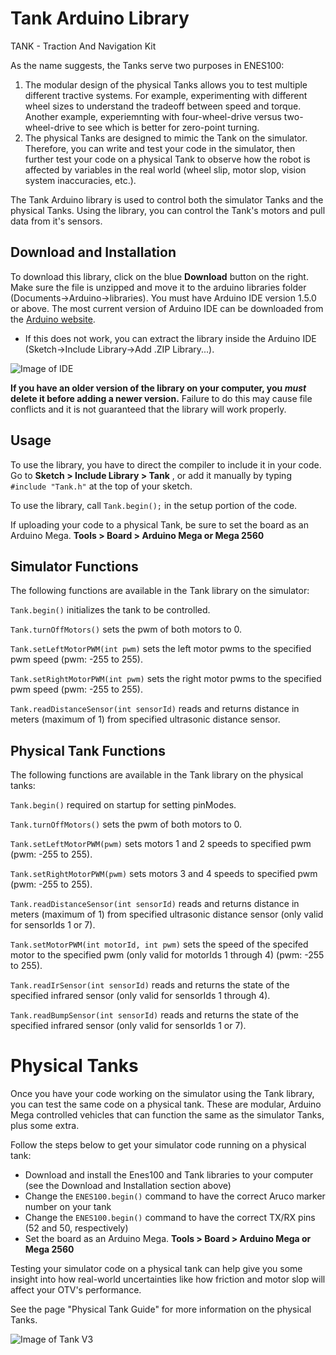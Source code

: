 # Tank Arduino Library

TANK - Traction And Navigation Kit

As the name suggests, the Tanks serve two purposes in ENES100:
1) The modular design of the physical Tanks allows you to test multiple different tractive systems. For example, experimenting with different wheel sizes to understand the tradeoff between speed and torque. Another example, experiemnting with four-wheel-drive versus two-wheel-drive to see which is better for zero-point turning.
2) The physical Tanks are designed to mimic the Tank on the simulator. Therefore, you can write and test your code in the simulator, then further test your code on a physical Tank to observe how the robot is affected by variables in the real world (wheel slip, motor slop, vision system inaccuracies, etc.).

The Tank Arduino library is used to control both the simulator Tanks and the physical Tanks. Using the library, you can control the Tank's motors and pull data from it's sensors. 

## Download and Installation

To download this library, click on the blue **Download** button on the right. Make sure the file is unzipped and move it to the arduino libraries folder (Documents->Arduino->libraries). You must have Arduino IDE version 1.5.0 or above. The most current version of Arduino IDE can be downloaded from the [Arduino website](https://www.arduino.cc/en/Main/Software).

* If this does not work, you can extract the library inside the Arduino IDE (Sketch->Include Library->Add .ZIP Library...).

![Image of IDE](https://github.com/umdenes100/TankArduinoLibrary/blob/master/img/Arduino_Library_Setup.png)

**If you have an older version of the library on your computer, you _must_ delete it before adding a newer version.** Failure to do this may cause file conflicts and it is not guaranteed that the library will work properly.

## Usage

To use the library, you have to direct the compiler to include it in your code. Go to **Sketch > Include Library > Tank** , or add it manually by typing `#include "Tank.h"` at the top of your sketch.

To use the library, call `Tank.begin();` in the setup portion of the code.

If uploading your code to a physical Tank, be sure to set the board as an Arduino Mega. **Tools > Board > Arduino Mega or Mega 2560**

## Simulator Functions

The following functions are available in the Tank library on the simulator:

`Tank.begin()`
initializes the tank to be controlled.

`Tank.turnOffMotors()`
sets the pwm of both motors to 0.

`Tank.setLeftMotorPWM(int pwm)`
sets the left motor pwms to the specified pwm speed (pwm: -255 to 255).

`Tank.setRightMotorPWM(int pwm)`
sets the right motor pwms to the specified pwm speed (pwm: -255 to 255).

`Tank.readDistanceSensor(int sensorId)`
reads and returns distance in meters (maximum of 1) from specified ultrasonic distance sensor.

## Physical Tank Functions

The following functions are available in the Tank library on the physical tanks:

`Tank.begin()`
required on startup for setting pinModes.

`Tank.turnOffMotors()`
sets the pwm of both motors to 0.

`Tank.setLeftMotorPWM(pwm)`
sets motors 1 and 2 speeds to specified pwm (pwm: -255 to 255).

`Tank.setRightMotorPWM(pwm)`
sets motors 3 and 4 speeds to specified pwm (pwm: -255 to 255).

`Tank.readDistanceSensor(int sensorId)`
reads and returns distance in meters (maximum of 1) from specified ultrasonic distance sensor (only valid for sensorIds 1 or 7).

`Tank.setMotorPWM(int motorId, int pwm)`
sets the speed of the specifed motor to the specified pwm (only valid for motorIds 1 through 4) (pwm: -255 to 255).

`Tank.readIrSensor(int sensorId)`
reads and returns the state of the specified infrared sensor (only valid for sensorIds 1 through 4).

`Tank.readBumpSensor(int sensorId)`
reads and returns the state of the specified infrared sensor (only valid for sensorIds 1 or 7).

# Physical Tanks

Once you have your code working on the simulator using the Tank library, you can test the same code on a physical tank. These are modular, Arduino Mega controlled vehicles that can function the same as the simulator Tanks, plus some extra.

Follow the steps below to get your simulator code running on a physical tank:
- Download and install the Enes100 and Tank libraries to your computer (see the Download and Installation section above)
- Change the `ENES100.begin()` command to have the correct Aruco marker number on your tank
- Change the `ENES100.begin()` command to have the correct TX/RX pins (52 and 50, respectively)
- Set the board as an Arduino Mega. **Tools > Board > Arduino Mega or Mega 2560**

Testing your simulator code on a physical tank can help give you some insight into how real-world uncertainties like how friction and motor slop will affect your OTV's performance.

See the page "Physical Tank Guide" for more information on the physical Tanks.

![Image of Tank V3](https://github.com/umdenes100/TankArduinoLibrary/blob/master/img/tankV3.jpeg)
